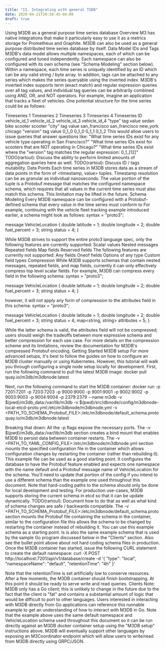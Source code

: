 ```yaml
---
title: "II. Integrating with general TSDB"
date: 2020-04-21T20:50:45-04:00
draft: true
---
```


Using M3DB as a general purpose time series database
Overview
M3 has native integrations that make it particularly easy to use it as a metrics storage for Prometheus and Graphite. M3DB can also be used as a general purpose distributed time series database by itself.
Data Model
IDs and Tags
M3DB's data model allows multiple namespaces, each of which can be configured and tuned independently.
Each namespace can also be configured with its own schema (see "Schema Modeling" section below).
Within a namespace, each time series is uniquely identified by an ID which can be any valid string / byte array. In addition, tags can be attached to any series which makes the series queryable using the inverted index.
M3DB's inverted index supports term (exact match) and regular expression queries over all tag values, and individual tag queries can be arbitrarily combined using AND, OR, and NOT operators.
For example, imagine an application that tracks a fleet of vehicles. One potential structure for the time series could be as follows:


Timeseries 1
Timeseries 2
Timeseries 3
Timeseries 4
Timeseries ID
vehicle_id_1
vehicle_id_2
vehicle_id_3
vehicle_id_4
"type" tag value
sedan
bike
scooter
scooter
"city" tag value
san_francisco
san_francisco
new_york
chicago
"version" tag value
0_1_0
0_1_0
0_1_1
0_1_2
This would allow users to issue queries that answer questions like:
"What time series IDs exist for any vehicle type operating in San Francisco?"
"What time series IDs exist for scooters that are NOT operating in Chicago?"
"What time series IDs exist where the "version" tag matches the regular expression: 0_1_[12]"
TODO(rartoul): Discuss the ability to perform limited amounts of aggregation queries here as well.
TODO(rartoul): Discuss ID / tags mutability.
Data Points
Each time series in M3DB stores data as a stream of data points in the form of <timestamp, value> tuples. Timestamp resolution can be as granular as individual nanoseconds.
The value portion of the tuple is a Protobuf message that matches the configured namespace schema, which requires that all values in the current time series must also match this schema. This limitation may be lifted in the future.
Schema Modeling
Every M3DB namespace can be configured with a Protobuf-defined schema that every value in the time series must conform to
For example, continuing with the vehicle fleet tracking example introduced earlier, a schema might look as follows:
syntax = "proto3";

message VehicleLocation {
  double latitude = 1;
  double longitude = 2;
  double fuel_percent = 3;
  string status = 4;
}

While M3DB strives to support the entire proto3 language spec, only the following features are currently supported:
Scalar values
Nested messages
Repeated fields
Map fields
Reserved fields
The following features are currently not supported:
Any fields
Oneof fields
Options of any type
Custom field types
Compression
While M3DB supports schemas that contain nested messages, repeated fields, and map fields, currently it can only effectively compress top level scalar fields. For example, M3DB can compress every field in the following schema:
syntax = "proto3";

message VehicleLocation {
  double latitude = 1;
  double longitude = 2;
  double fuel_percent = 3;
  string status = 4;
}

however, it will not apply any form of compression to the attributes field in this schema:
syntax = "proto3";

message VehicleLocation {
  double latitude = 1;
  double longitude = 2;
  double fuel_percent = 3;
  string status = 4;
  map<string, string> attributes = 5;
}

While the latter schema is valid, the attributes field will not be compressed; users should weigh the tradeoffs between more expressive schema and better compression for each use case.
For more details on the compression scheme and its limitations, review the documentation for M3DB's compressed Protobuf encoding.
Getting Started
M3DB setup
For more advanced setups, it's best to follow the guides on how to configure an M3DB cluster manually or using Kubernetes. However, this tutorial will walk you through configuring a single node setup locally for development.
First, run the following command to pull the latest M3DB image:
docker pull quay.io/m3db/m3dbnode:latest

Next, run the following command to start the M3DB container:
docker run -p 7201:7201 -p 7203:7203 -p 9000:9000 -p 9001:9001 -p 9002:9002 -p 9003:9003 -p 9004:9004 -p 2379:2379 --name m3db -v $(pwd)/m3db_data:/var/lib/m3db -v $(pwd)/src/dbnode/config/m3dbnode-local-etcd-proto.yml:/etc/m3dbnode/m3dbnode.yml -v <PATH_TO_SCHEMA_Protobuf_FILE>:/etc/m3dbnode/default_schema.proto quay.io/m3db/m3dbnode:latest

Breaking that down:
All the -p flags expose the necessary ports.
The -v $(pwd)/m3db_data:/var/lib/m3db section creates a bind mount that enables M3DB to persist data between container restarts.
The -v <PATH_TO_YAML_CONFIG_FILE>:/etc/m3dbnode/m3dbnode.yml section mounts the specified configuration file in the container which allows configuration changes by restarting the container (rather than rebuilding it). This example file can be used as a good starting point. It configures the database to have the Protobuf feature enabled and expects one namespace with the name default and a Protobuf message name of VehicleLocation for the schema. You'll need to update that portion of the config if you intend to use a different schema than the example one used throughout this document. Note that hard-coding paths to the schema should only be done for local development and testing. For production use-cases, M3DB supports storing the current schema in etcd so that it can be update dynamically. TODO(rartoul): Document how to do that as well as what kind of schema changes are safe / backwards compatible.
The -v <PATH_TO_SCHEMA_Protobuf_FILE>:/etc/m3dbnode/default_schema.proto section mounts the Protobuf file containing the schema in the container, similar to the configuration file this allows the schema to be changed by restarting the container instead of rebuilding it. You can use this example schema as a starting point. Is is also the same example schema that is used by the sample Go program discussed below in the "Clients" section. Also see the bullet point above about not hard coding schema files in production.
Once the M3DB container has started, issue the following CURL statement to create the default namespace:
curl -X POST http://localhost:7201/api/v1/database/create -d '{
  "type": "local",
  "namespaceName": "default",
  "retentionTime": "4h"
}'

Note that the retentionTime is set artificially low to conserve resources.
After a few moments, the M3DB container should finish bootstrapping. At this point it should be ready to serve write and read queries.
Clients
Note: M3DB only has a Go client; this is unlikely to change in the future due to the fact that the client is "fat" and contains a substantial amount of logic that would be difficult to port to other languages.
Users interested in interacting with M3DB directly from Go applications can reference this runnable example to get an understanding of how to interact with M3DB in Go. Note that the example above uses the same default namespace and VehicleLocation schema used throughout this document so it can be run directly against an M3DB docker container setup using the "M3DB setup" instructions above.
M3DB will eventually support other languages by exposing an M3Coordinator endpoint which will allow users to write/read from M3DB directly using GRPC/JSON.

